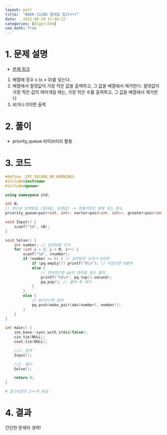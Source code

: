 ```yaml
---
layout: post
title:  "BAEK-11286 절대값 힙(C++)"
date:   2021-08-19 11:48:12
categories: [Algorithm]
use_math: True
---
```


# 1. 문제 설명
* [문제 링크](https://www.acmicpc.net/problem/11286)
1. 배열에 정수 x (x ≠ 0)를 넣는다.
2. 배열에서 절댓값이 가장 작은 값을 출력하고, 그 값을 배열에서 제거한다. 절댓값이 가장 작은 값이 여러개일 때는, 가장 작은 수를 출력하고, 그 값을 배열에서 제거한다
3. 비거나 0이면 출력

# 2. 풀이
* priority_queue 라이브러리 활용

# 3. 코드

```c++
#define _CRT_SECURE_NO_WARNINGS
#include<iostream>
#include<queue>

using namespace std;

int N;
// 쌍으로 입력받음 (절대값, 실제값) -> 정렬기준은 앞에 있는 원소
priority_queue<pair<int, int>, vector<pair<int, int>>, greater<pair<int, int>>> pq;

void Input() {
	scanf("%d", &N);
}

void Solve() {
	int number; // 입력받을 숫자
	for (int i = 0; i < N; i++) {
		scanf("%d", &number);
		if (number == 0) { // 입력받은 숫자가 0이면
			if (pq.empty()) printf("0\n"); // 비었으면 0출력
			else {
				// 안비었으면 pq의 맨처음 원소 출력
				printf("%d\n", pq.top().second);
				pq.pop(); // 출력 후 제거
			}
		}
		else {
			// 0이아니면 입력
			pq.push(make_pair(abs(number), number));
		}
	}
}

int main() {
	ios_base::sync_with_stdio(false);
	cin.tie(NULL);
	cout.tie(NULL);

	//1. 입력
	Input();

	//2. 풀이
	Solve();

	return 0;
}
```

```python
# 알고리즘은 C++과 동일
```

# 4. 결과
간단한 문제라 생략!
